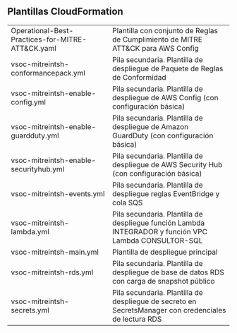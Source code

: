 ## Plantillas CloudFormation

<table>
<tr><td>Operational-Best-Practices-for-MITRE-ATT&CK.yaml</td><td>Plantilla con conjunto de Reglas de Cumplimiento de MITRE ATT&CK para AWS Config</td></tr>
<tr><td>vsoc-mitreintsh-conformancepack.yml</td><td>Pila secundaria. Plantilla de despliegue de Paquete de Reglas de Conformidad</td></tr>
<tr><td>vsoc-mitreintsh-enable-config.yml</td><td>Pila secundaria. Plantilla de despliegue de AWS Config (con configuración básica)</td></tr>
<tr><td>vsoc-mitreintsh-enable-guardduty.yml</td><td>Pila secundaria. Plantilla de despliegue de Amazon GuardDuty (con configuración básica)</td></tr>
<tr><td>vsoc-mitreintsh-enable-securityhub.yml</td><td>Pila secundaria. Plantilla de despliegue de AWS Security Hub (con configuración básica)</td></tr>
<tr><td>vsoc-mitreintsh-events.yml</td><td>Pila secundaria. Plantilla de despliegue reglas EventBridge y cola SQS</td></tr>
<tr><td>vsoc-mitreintsh-lambda.yml</td><td>Pila secundaria. Plantilla de despliegue función Lambda INTEGRADOR y función VPC Lambda CONSULTOR-SQL</td></tr>
<tr><td>vsoc-mitreintsh-main.yml</td><td>Plantilla de despliegue principal</td></tr>
<tr><td>vsoc-mitreintsh-rds.yml</td><td>Pila secundaria. Plantilla de despliegue de base de datos RDS con carga de snapshot público</td></tr>
<tr><td>vsoc-mitreintsh-secrets.yml</td><td>Pila secundaria. Plantilla de despliegue de secreto en SecretsManager con credenciales de lectura RDS</td></tr>
</table>